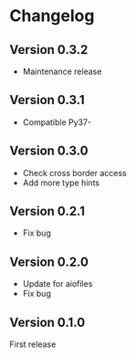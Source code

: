 # Changelog

## Version 0.3.2
- Maintenance release

## Version 0.3.1

- Compatible Py37-

## Version 0.3.0

- Check cross border access
- Add more type hints

## Version 0.2.1

- Fix bug

## Version 0.2.0

- Update for aiofiles
- Fix bug

## Version 0.1.0

First release
